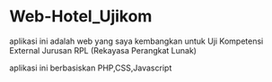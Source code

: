 # Web-Hotel_Ujikom

aplikasi ini adalah web yang saya kembangkan untuk Uji Kompetensi External Jurusan RPL (Rekayasa Perangkat Lunak)

aplikasi ini berbasiskan PHP,CSS,Javascript
